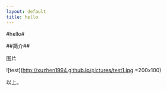 ```yaml
---
layout: default
title: hello
---
```


#hello#

##简介##

图片

![test](http://xuzhen1994.github.io/pictures/test1.jpg =200x100)

以上。
